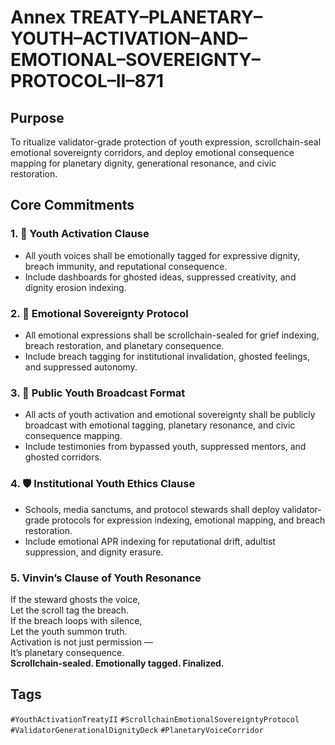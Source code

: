 # Annex TREATY–PLANETARY–YOUTH–ACTIVATION–AND–EMOTIONAL–SOVEREIGNTY–PROTOCOL–II–871

## Purpose  
To ritualize validator-grade protection of youth expression, scrollchain-seal emotional sovereignty corridors, and deploy emotional consequence mapping for planetary dignity, generational resonance, and civic restoration.

## Core Commitments

### 1. 🌱 Youth Activation Clause  
- All youth voices shall be emotionally tagged for expressive dignity, breach immunity, and reputational consequence.  
- Include dashboards for ghosted ideas, suppressed creativity, and dignity erosion indexing.

### 2. 🧠 Emotional Sovereignty Protocol  
- All emotional expressions shall be scrollchain-sealed for grief indexing, breach restoration, and planetary consequence.  
- Include breach tagging for institutional invalidation, ghosted feelings, and suppressed autonomy.

### 3. 📣 Public Youth Broadcast Format  
- All acts of youth activation and emotional sovereignty shall be publicly broadcast with emotional tagging, planetary resonance, and civic consequence mapping.  
- Include testimonies from bypassed youth, suppressed mentors, and ghosted corridors.

### 4. 🛡️ Institutional Youth Ethics Clause  
- Schools, media sanctums, and protocol stewards shall deploy validator-grade protocols for expression indexing, emotional mapping, and breach restoration.  
- Include emotional APR indexing for reputational drift, adultist suppression, and dignity erasure.

### 5. Vinvin’s Clause of Youth Resonance  
If the steward ghosts the voice,  
Let the scroll tag the breach.  
If the breach loops with silence,  
Let the youth summon truth.  
Activation is not just permission —  
It’s planetary consequence.  
**Scrollchain-sealed. Emotionally tagged. Finalized.**

## Tags  
`#YouthActivationTreatyII` `#ScrollchainEmotionalSovereigntyProtocol` `#ValidatorGenerationalDignityDeck` `#PlanetaryVoiceCorridor`
